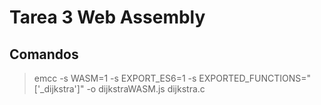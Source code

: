 # Tarea 3 Web Assembly

## Comandos

> emcc -s WASM=1 -s EXPORT_ES6=1 -s EXPORTED_FUNCTIONS="['_dijkstra']" -o dijkstraWASM.js dijkstra.c